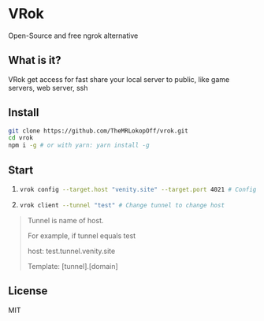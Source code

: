 # VRok
Open-Source and free ngrok alternative

## What is it?
VRok get access for fast share your local server to public, like game servers, web server, ssh

## Install
```bash
git clone https://github.com/TheMRLokopOff/vrok.git
cd vrok
npm i -g # or with yarn: yarn install -g
```

## Start
1. ```bash
   vrok config --target.host "venity.site" --target.port 4021 # Configure server connection
   ```
2. ```bash
   vrok client --tunnel "test" # Change tunnel to change host
   ```

> Tunnel is name of host.
> 
> For example, if tunnel equals test
>
> host: test.tunnel.venity.site
> 
> Template: [tunnel].[domain]

## License
MIT
